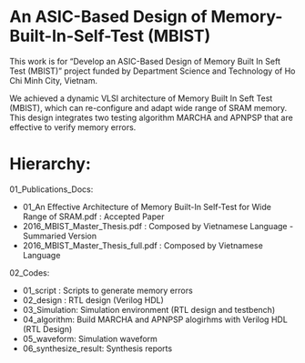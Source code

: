 # An ASIC-Based Design of Memory-Built-In-Self-Test (MBIST)

This work is for “Develop an ASIC-Based Design of Memory Built In Seft Test (MBIST)” project funded by Department Science and Technology of Ho Chi Minh City, Vietnam.

We achieved a dynamic VLSI architecture of Memory Built In Seft Test (MBIST), which can re-configure and adapt wide range of SRAM memory. This design integrates two testing algorithm MARCHA and APNPSP that are effective to verify memory errors. 

   
# Hierarchy:

01_Publications_Docs:
+ 01_An Effective Architecture of Memory Built-In Self-Test for Wide Range of SRAM.pdf : Accepted Paper
+ 2016_MBIST_Master_Thesis.pdf : Composed by Vietnamese Language - Summaried Version
+ 2016_MBIST_Master_Thesis_full.pdf : Composed by Vietnamese Language

02_Codes:
+ 01_script	: Scripts to generate memory errors
+ 02_design	: RTL design (Verilog HDL)
+ 03_Simulation:  Simulation environment (RTL design and testbench)	
+ 04_algorithm: Build MARCHA and APNPSP alogirhms with Verilog HDL (RTL Design)
+ 05_waveform: Simulation waveform
+ 06_synthesize_result: Synthesis reports	

